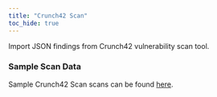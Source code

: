 ```yaml
---
title: "Crunch42 Scan"
toc_hide: true
---
```

Import JSON findings from Crunch42 vulnerability scan tool.

### Sample Scan Data
Sample Crunch42 Scan scans can be found [here](https://github.com/DefectDojo/django-DefectDojo/tree/master/unittests/scans/crunch42).

